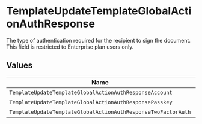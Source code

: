 # TemplateUpdateTemplateGlobalActionAuthResponse

The type of authentication required for the recipient to sign the document. This field is restricted to Enterprise plan users only.


## Values

| Name                                                          | Value                                                         |
| ------------------------------------------------------------- | ------------------------------------------------------------- |
| `TemplateUpdateTemplateGlobalActionAuthResponseAccount`       | ACCOUNT                                                       |
| `TemplateUpdateTemplateGlobalActionAuthResponsePasskey`       | PASSKEY                                                       |
| `TemplateUpdateTemplateGlobalActionAuthResponseTwoFactorAuth` | TWO_FACTOR_AUTH                                               |